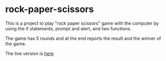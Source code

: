 # rock-paper-scissors
This is a project to play "rock paper scissors" game with the computer
by using the if statements, prompt and alert, and two functions.

The game has 5 rounds and at the end reports the result and the winner of the game.

The live version is [here](https://gaukhar008.github.io/rock-paper-scissors/) 
